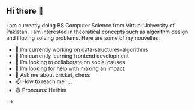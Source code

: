 ## Hi there 👋

I am currently doing BS Computer Science from Virtual University of Pakistan. I am interested in theoratical concepts such as algorithm design and I loving solving problems.
Here are some of my nouvelles:

- 🔭 I’m currently working on data-structures-algorithms
- 🌱 I’m currently learning frontend development
- 👯 I’m looking to collaborate on social causes
- 🤔 I’m looking for help with making an impact
- 💬 Ask me about cricket, chess
- 📫 How to reach me: [...](https://www.linkedin.com/in/shabih-abbas-826b35232/)
- 😄 Pronouns: He/him

-->
